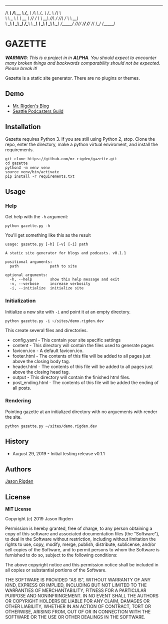  ______     ______     ______     ______     ______   ______   ______    
/\  ___\   /\  __ \   /\___  \   /\  ___\   /\__  _\ /\__  _\ /\  ___\   
\ \ \__ \  \ \  __ \  \/_/  /__  \ \  __\   \/_/\ \/ \/_/\ \/ \ \  __\   
 \ \_____\  \ \_\ \_\   /\_____\  \ \_____\    \ \_\    \ \_\  \ \_____\ 
  \/_____/   \/_/\/_/   \/_____/   \/_____/     \/_/     \/_/   \/_____/ 
                                                                         


# GAZETTE

***WARNING**: This is a project in in **ALPHA**. You should expect to encounter many broken things and backwards comparability should not be expected. Please break it!*

Gazette is a static site generator. There are no plugins or themes.

## Demo

*  [Mr. Rigden's Blog](https://slides.rigden.dev)
*  [Seattle Podcasters Guild](https://seattlepodcasters.com)

## Installation

Gazette requires Python 3. If you are still using Python 2, stop. Clone the repo, enter the directory, make a python virtual enviroment, and install the requirements.

    git clone https://github.com/mr-rigden/gazette.git
    cd gazette
    python3 -m venv venv
    source venv/bin/activate
    pip install -r requirements.txt

## Usage

### Help
Get help with the `-h` argument:

    python gazette.py -h
    
You'll get something like this as the result

    usage: gazette.py [-h] [-v] [-i] path
    
    A static site generator for blogs and podcasts. v0.1.1
    
    positional arguments:
      path              path to site
    
    optional arguments:
      -h, --help        show this help message and exit
      -v, --verbose     increase verbosity
      -i, --initialize  initialize site

### Initialization

Initialize a new site with `-i` and point it at an empty directory. 

    python gazette.py -i ~/sites/demo.rigden.dev

This create several files and directories. 
* config.yaml - This contain your site specific settings
* content -  This directory will contain the files used to generate pages
* favicon.ico - A default favicon.ico.
* footer.html - The contents of this file will be added to all pages just above the closing body tag.
* header.html - The contents of this file will be added to all pages just above the closing head tag.
* output - This directory will contain the finished html files.
* post_ending.html - The contents of this file will be added the ending of all posts.

### Rendering

Pointing gazette at an initialized directory with no arguements with render the site.

    python gazette.py ~/sites/demo.rigden.dev

## History
* August 29, 2019 - Initial testing release v0.1.1 

## Authors

[Jason Rigden](https://twitter.com/mr_rigden)


## License
**MIT License**

Copyright (c) 2019 Jason Rigden

Permission is hereby granted, free of charge, to any person obtaining a copy of this software and associated documentation files (the "Software"), to deal in the Software without restriction, including without limitation the rights to use, copy, modify, merge, publish, distribute, sublicense, and/or sell copies of the Software, and to permit persons to whom the Software is furnished to do so, subject to the following conditions:

The above copyright notice and this permission notice shall be included in all copies or substantial portions of the Software.

THE SOFTWARE IS PROVIDED "AS IS", WITHOUT WARRANTY OF ANY KIND, EXPRESS OR IMPLIED, INCLUDING BUT NOT LIMITED TO THE WARRANTIES OF MERCHANTABILITY, FITNESS FOR A PARTICULAR PURPOSE AND NONINFRINGEMENT. IN NO EVENT SHALL THE AUTHORS OR COPYRIGHT HOLDERS BE LIABLE FOR ANY CLAIM, DAMAGES OR OTHER LIABILITY, WHETHER IN AN ACTION OF CONTRACT, TORT OR OTHERWISE, ARISING FROM, OUT OF OR IN CONNECTION WITH THE SOFTWARE OR THE USE OR OTHER DEALINGS IN THE SOFTWARE.

